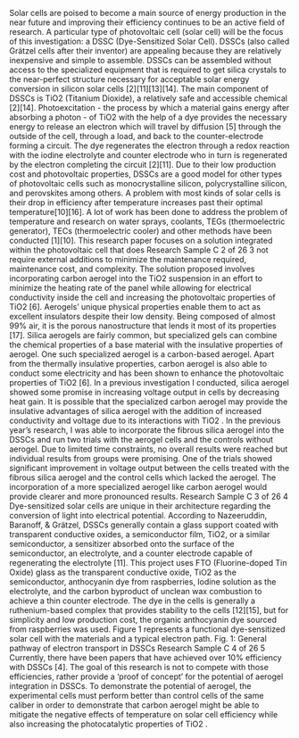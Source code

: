 Solar cells are poised to become a main source of energy production in the near future and improving their efficiency continues to be an active field of research. A particular type of photovoltaic cell (solar cell) will be the focus of this investigation: a DSSC (Dye-Sensitized Solar Cell). DSSCs (also called Grätzel cells after their inventor) are appealing because they are relatively inexpensive and simple to assemble. DSSCs can be assembled without access to the specialized equipment that is required to get silica crystals to the near-perfect structure necessary for acceptable solar energy conversion in silicon solar cells [2][11][13][14]. The main component of DSSCs is TiO2 (Titanium Dioxide), a relatively safe and accessible chemical [2][14]. Photoexcitation - the process by which a material gains energy after absorbing a photon - of TiO2 with the help of a dye provides the necessary energy to release an electron which will travel by diffusion [5] through the outside of the cell, through a load, and back to the counter-electrode forming a circuit. The dye regenerates the electron through a redox reaction with the iodine electrolyte and counter electrode who in turn is regenerated by the electron completing the circuit [2][11]. Due to their low production cost and photovoltaic properties, DSSCs are a good model for other types of photovoltaic cells such as monocrystalline silicon, polycrystalline silicon, and perovskites among others. A problem with most kinds of solar cells is their drop in efficiency after temperature increases past their optimal temperature[10][16]. A lot of work has been done to address the problem of temperature and research on water sprays, coolants, TEGs (thermoelectric generator), TECs (thermoelectric cooler) and other methods have been conducted [1][10]. This research paper focuses on a solution integrated within the photovoltaic cell that does Research Sample C 2 of 26 3 not require external additions to minimize the maintenance required, maintenance cost, and complexity. The solution proposed involves incorporating carbon aerogel into the TiO2 suspension in an effort to minimize the heating rate of the panel while allowing for electrical conductivity inside the cell and increasing the photovoltaic properties of TiO2 [6]. Aerogels’ unique physical properties enable them to act as excellent insulators despite their low density. Being composed of almost 99% air, it is the porous nanostructure that lends it most of its properties [17]. Silica aerogels are fairly common, but specialized gels can combine the chemical properties of a base material with the insulative properties of aerogel. One such specialized aerogel is a carbon-based aerogel. Apart from the thermally insulative properties, carbon aerogel is also able to conduct some electricity and has been shown to enhance the photovoltaic properties of TiO2 [6]. In a previous investigation I conducted, silica aerogel showed some promise in increasing voltage output in cells by decreasing heat gain. It is possible that the specialized carbon aerogel may provide the insulative advantages of silica aerogel with the addition of increased conductivity and voltage due to its interactions with TiO2 . In the previous year’s research, I was able to incorporate the fibrous silica aerogel into the DSSCs and run two trials with the aerogel cells and the controls without aerogel. Due to limited time constraints, no overall results were reached but individual results from groups were promising. One of the trials showed significant improvement in voltage output between the cells treated with the fibrous silica aerogel and the control cells which lacked the aerogel. The incorporation of a more specialized aerogel like carbon aerogel would provide clearer and more pronounced results. Research Sample C 3 of 26 4 Dye-sensitized solar cells are unique in their architecture regarding the conversion of light into electrical potential. According to Nazeeruddin, Baranoff, & Grätzel, DSSCs generally contain a glass support coated with transparent conductive oxides, a semiconductor film, TiO2, or a similar semiconductor, a sensitizer absorbed onto the surface of the semiconductor, an electrolyte, and a counter electrode capable of regenerating the electrolyte [11]. This project uses FTO (Fluorine-doped Tin Oxide) glass as the transparent conductive oxide, TiO2 as the semiconductor, anthocyanin dye from raspberries, Iodine solution as the electrolyte, and the carbon byproduct of unclean wax combustion to achieve a thin counter electrode. The dye in the cells is generally a ruthenium-based complex that provides stability to the cells [12][15], but for simplicity and low production cost, the organic anthocyanin dye sourced from raspberries was used. Figure 1 represents a functional dye-sensitized solar cell with the materials and a typical electron path. Fig. 1: General pathway of electron transport in DSSCs Research Sample C 4 of 26 5 Currently, there have been papers that have achieved over 10% efficiency with DSSCs [4]. The goal of this research is not to compete with those efficiencies, rather provide a ‘proof of concept’ for the potential of aerogel integration in DSSCs. To demonstrate the potential of aerogel, the experimental cells must perform better than control cells of the same caliber in order to demonstrate that carbon aerogel might be able to mitigate the negative effects of temperature on solar cell efficiency while also increasing the photocatalytic properties of TiO2 .
